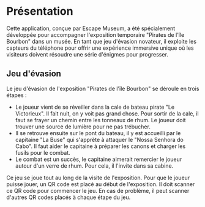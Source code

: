 # Présentation
Cette application, conçue par Escape Museum, a été spécialement développée pour accompagner l'exposition temporaire "Pirates de l'île Bourbon" dans un musée. En tant que jeu d'évasion novateur, il exploite les capteurs du téléphone pour offrir une expérience immersive unique où les visiteurs doivent résoudre une série d'énigmes pour progresser.

## Jeu d'évasion
Le jeu d'évasion de l'exposition "Pirates de l'île Bourbon" se déroule en trois étapes :

- Le joueur vient de se réveiller dans la cale de bateau pirate "Le Victorieux". Il fait nuit, on y voit pas grand chose. Pour sortir de la cale, il faut se frayer un chemin entre les tonneaux de rhum. Le joueur doit trouver une source de lumière pour ne pas trébucher.
- Il se retrouve ensuite sur le pont du bateau, il y est accueilli par le capitaine "La Buse" qui s'apprète à attaquer le "Nossa Senhora do Cabo". Il faut aider le capitaine à préparer les canons et charger les fusils pour le combat.
- Le combat est un succès, le capitaine aimerait remercier le joueur autour d'un verre de rhum. Pour cela, il l'invite dans sa cabine.

Ce jeu se joue tout au long de la visite de l'exposition. Pour que le joueur puisse jouer, un QR code est placé au début de l'exposition. Il doit scanner ce QR code pour commencer le jeu. En cas de problème, il peut scanner d'autres QR codes placés à chaque étape du jeu.
